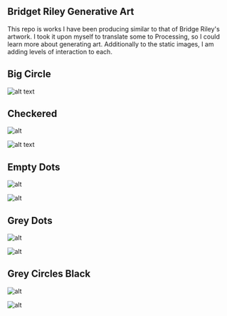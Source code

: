 ## Bridget Riley Generative Art

This repo is works I have been producing similar to that of Bridge Riley's artwork. I took it upon myself to translate some to Processing, so I could learn more about generating art. Additionally to the static images, I am adding levels of interaction to each.


## Big Circle

![alt text](https://github.com/rubychilds/Bridget_Riley_Generations/blob/master/data/output/big_circle.jpg "Big Circle")


## Checkered

![alt](https://github.com/rubychilds/Bridget_Riley_Generations/blob/master/data/output/checkerd.jpg "Generated")

![alt text](http://www.op-art.co.uk/wp-content/uploads/2011/11/movement-in-squares.jpg "Original: Movement in Squares, 1961")

## Empty Dots

![alt](https://github.com/rubychilds/Bridget_Riley_Generations/blob/master/data/output/empty_dots.jpg "Generated")

![alt](https://github.com/rubychilds/Bridget_Riley_Generations/blob/master/data/pictures/dots.jpg "Original: Untitled (similar to Wide Spacing Slow Movement)")


## Grey Dots

![alt](https://github.com/rubychilds/Bridget_Riley_Generations/blob/master/data/output/grey_dots.jpg "Generated")

![alt](https://github.com/rubychilds/Bridget_Riley_Generations/blob/master/data/pictures/black_to_white_discs.jpg "Original: Black to White Discs")

## Grey Circles Black

![alt](https://github.com/rubychilds/Bridget_Riley_Generations/blob/master/data/output/grey_circles_black.jpg "Generated")

![alt](https://github.com/rubychilds/Bridget_Riley_Generations/blob/master/data/pictures/black_to_white_discs.jpg "Original: Untitled")




